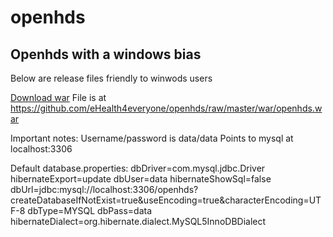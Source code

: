 # openhds
## Openhds with a windows bias

Below are release files friendly to winwods users

[Download war](https://github.com/eHealth4everyone/openhds/raw/master/war/openhds.war)
File is at https://github.com/eHealth4everyone/openhds/raw/master/war/openhds.war

Important notes:
Username/password is data/data
Points to mysql at localhost:3306

Default database.properties:
dbDriver=com.mysql.jdbc.Driver
hibernateExport=update
dbUser=data
hibernateShowSql=false
dbUrl=jdbc:mysql://localhost:3306/openhds?createDatabaseIfNotExist=true&amp;useEncoding=true&amp;characterEncoding=UTF-8
dbType=MYSQL
dbPass=data
hibernateDialect=org.hibernate.dialect.MySQL5InnoDBDialect


